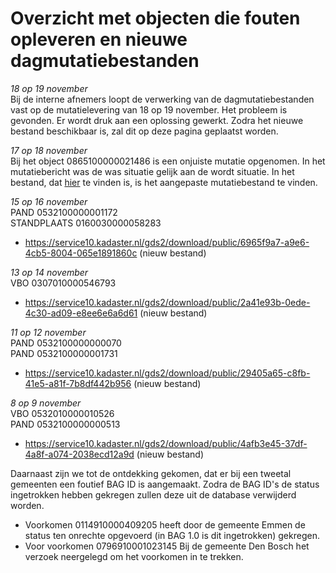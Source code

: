 
#  Overzicht met objecten die fouten opleveren en nieuwe dagmutatiebestanden

*18 op 19 november*  
Bij de interne afnemers loopt de verwerking van de dagmutatiebestanden vast op de mutatielevering van 18 op 19 november. Het probleem is gevonden. Er wordt druk aan een oplossing gewerkt. Zodra het nieuwe bestand beschikbaar is, zal dit op deze pagina geplaatst worden. 

*17 op 18 november*  
Bij het object 0865100000021486 is een onjuiste mutatie opgenomen. In het mutatiebericht was de was situatie gelijk aan de wordt situatie. In het bestand, dat [hier](https://github.com/kadaster/bag-leveranciers/blob/master/BAG%20mutatie%20perikelen/DNLDLXAM02-648756-5056276-17112019-18112019.zip)  te vinden is, is het aangepaste mutatiebestand te vinden.

*15 op 16 november*  
PAND 0532100000001172  
STANDPLAATS 0160030000058283 
- https://service10.kadaster.nl/gds2/download/public/6965f9a7-a9e6-4cb5-8004-065e1891860c (nieuw bestand)

*13 op 14 november*  
VBO 0307010000546793 
- https://service10.kadaster.nl/gds2/download/public/2a41e93b-0ede-4c30-ad09-e8ee6e6a6d61 (nieuw bestand)

*11 op 12 november*  
PAND 0532100000000070  
PAND 0532100000001731  
- https://service10.kadaster.nl/gds2/download/public/29405a65-c8fb-41e5-a81f-7b8df442b956 (nieuw bestand)

*8 op 9 november*  
VBO 0532010000010526  
PAND 0532100000000513
- https://service10.kadaster.nl/gds2/download/public/4afb3e45-37df-4a8f-a074-2038ecd12a9d (nieuw bestand)

Daarnaast zijn we tot de ontdekking gekomen, dat er bij een tweetal gemeenten een foutief BAG ID is aangemaakt. Zodra de BAG ID's de status ingetrokken hebben gekregen zullen deze uit de database verwijderd worden. 
- Voorkomen 0114910000409205 heeft door de gemeente Emmen de status ten onrechte opgevoerd (in BAG 1.0 is dit ingetrokken) gekregen.
- Voor voorkomen 0796910001023145 Bij de gemeente Den Bosch het verzoek neergelegd om het voorkomen in te trekken.
